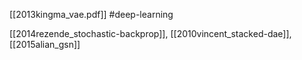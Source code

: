 [[2013kingma_vae.pdf]]
#deep-learning

[[2014rezende_stochastic-backprop]], [[2010vincent_stacked-dae]], [[2015alian_gsn]]


